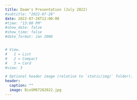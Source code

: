 ```yaml
---
title: Daam's Presentation (July 2022)
#subtitle: "2022-07-28"
date: 2022-07-28T12:00:00
#time: "13:00 PM"
#show_date: false
#show_time: false
#date_format: Jan 2006


# View.
#   1 = List
#   2 = Compact
#   3 = Card
#view: 3

# Optional header image (relative to `static/img/` folder).
header:
  caption: ""
  image: BioSM07282022.jpg
---
```


